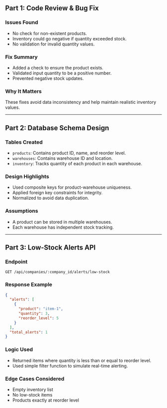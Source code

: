 ## Part 1: Code Review & Bug Fix

### Issues Found
- No check for non-existent products.
- Inventory could go negative if quantity exceeded stock.
- No validation for invalid quantity values.

### Fix Summary
- Added a check to ensure the product exists.
- Validated input quantity to be a positive number.
- Prevented negative stock updates.

### Why It Matters
These fixes avoid data inconsistency and help maintain realistic inventory values.

---

## Part 2: Database Schema Design

### Tables Created
- `products`: Contains product ID, name, and reorder level.
- `warehouses`: Contains warehouse ID and location.
- `inventory`: Tracks quantity of each product in each warehouse.

### Design Highlights
- Used composite keys for product-warehouse uniqueness.
- Applied foreign key constraints for integrity.
- Normalized to avoid data duplication.

### Assumptions
- A product can be stored in multiple warehouses.
- Each warehouse has independent stock tracking.

---

## Part 3: Low-Stock Alerts API

### Endpoint
```
GET /api/companies/:company_id/alerts/low-stock
```

### Response Example
```json
{
  "alerts": [
    {
      "product": "item-1",
      "quantity": 3,
      "reorder_level": 5
    }
  ],
  "total_alerts": 1
}
```

### Logic Used
- Returned items where quantity is less than or equal to reorder level.
- Used simple filter function to simulate real-time alerting.

### Edge Cases Considered
- Empty inventory list
- No low-stock items
- Products exactly at reorder level 
